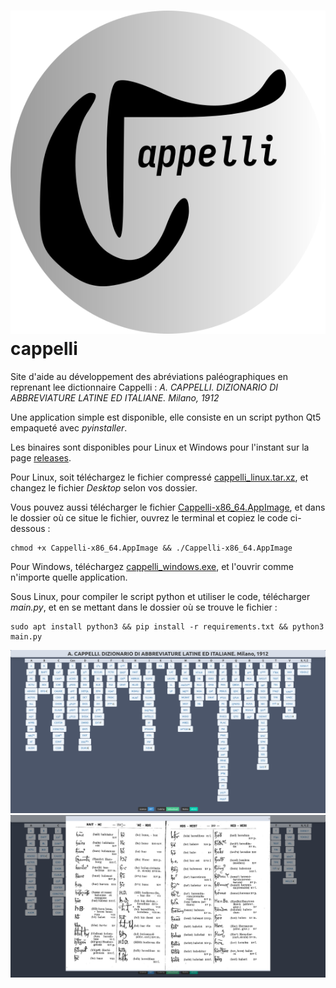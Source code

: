 # ![cappelli](cap.png "width=100") cappelli
Site d'aide au développement des abréviations paléographiques en reprenant lee dictionnaire Cappelli : 
_A. CAPPELLI. DIZIONARIO DI ABBREVIATURE LATINE ED ITALIANE. Milano, 1912_

Une application simple est disponible, elle consiste en un script python Qt5 empaqueté avec _pyinstaller_.

Les binaires sont disponibles pour Linux et Windows pour l'instant sur la page [releases](https://github.com/sentis-valentin/cappelli/releases).

Pour Linux, soit téléchargez le fichier compressé [cappelli_linux.tar.xz](https://github.com/sentis-valentin/cappelli/releases/download/v.1.0.0/cappelli_linux.tar.xz), et changez le fichier _Desktop_ selon vos dossier.

Vous pouvez aussi télécharger le fichier [Cappelli-x86_64.AppImage](https://github.com/sentis-valentin/cappelli/releases/download/v.1.0.0/Cappelli-x86_64.AppImage),
et dans le dossier où ce situe le fichier, ouvrez le terminal et copiez le code ci-dessous :
````
chmod +x Cappelli-x86_64.AppImage && ./Cappelli-x86_64.AppImage
````
Pour Windows, téléchargez [cappelli_windows.exe](https://github.com/sentis-valentin/cappelli/releases/download/v.1.0.0/cappelli_windows.exe), et l'ouvrir comme n'importe quelle application.

Sous Linux, pour compiler le script python et utiliser le code, télécharger _main.py_, et en se mettant dans le dossier où se trouve le fichier :
````
sudo apt install python3 && pip install -r requirements.txt && python3 main.py
````


![capture d'écran](capture.png)
![capture d'écran](capture_2.png)
